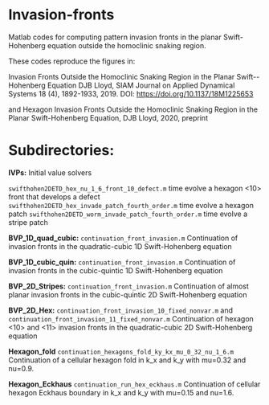 # Invasion-fronts
Matlab codes for computing pattern invasion fronts in the planar Swift-Hohenberg equation outside the homoclinic snaking region. 

These codes reproduce the figures in:

Invasion Fronts Outside the Homoclinic Snaking Region in the Planar Swift--Hohenberg Equation
DJB Lloyd, SIAM Journal on Applied Dynamical Systems 18 (4), 1892-1933, 2019. DOI: https://doi.org/10.1137/18M1225653

and 
Hexagon Invasion Fronts Outside the Homoclinic Snaking Region in the Planar Swift-Hohenberg Equation, DJB Lloyd, 2020, preprint

# Subdirectories:

**IVPs:** Initial value solvers

`swifthohen2DETD_hex_nu_1_6_front_10_defect.m` time evolve a hexagon <10> front that develops a defect
`swifthohen2DETD_hex_invade_patch_fourth_order.m` time evolve a hexagon patch
`swifthohen2DETD_worm_invade_patch_fourth_order.m` time evolve a stripe patch

**BVP_1D_quad_cubic:** `continuation_front_invasion.m`
Continuation of invasion fronts in the quadratic-cubic 1D Swift-Hohenberg equation

**BVP_1D_cubic_quin:** `continuation_front_invasion.m`
Continuation of invasion fronts in the cubic-quintic 1D Swift-Hohenberg equation

**BVP_2D_Stripes:** `continuation_front_invasion.m`
Continuation of almost planar invasion fronts in the cubic-quintic 2D Swift-Hohenberg equation

**BVP_2D_Hex:** `continuation_front_invasion_10_fixed_nonvar.m` and `continuation_front_invasion_11_fixed_nonvar.m` Continuation of hexagon <10> and <11> invasion fronts in the quadratic-cubic 2D Swift-Hohenberg equation

**Hexagon_fold** `continuation_hexagons_fold_ky_kx_mu_0_32_nu_1_6.m` Continuation of a cellular hexagon fold in k_x and k_y with mu=0.32 and nu=0.9.

**Hexagon_Eckhaus** `continuation_run_hex_eckhaus.m` Continuation of cellular hexagon Eckhaus boundary in k_x and k_y with mu=0.15 and nu=1.6.




